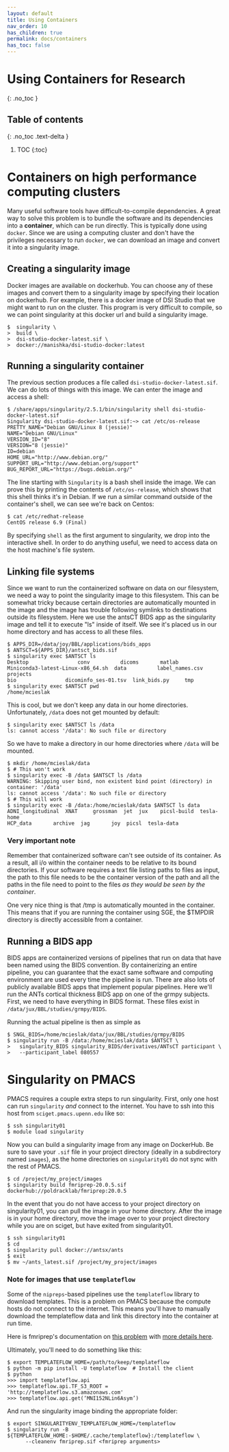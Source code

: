 ```yaml
---
layout: default
title: Using Containers
nav_order: 10
has_children: true
permalink: docs/containers
has_toc: false
---
```


# Using Containers for Research
{: .no_toc }

## Table of contents
{: .no_toc .text-delta }

1. TOC
{:toc}

# Containers on high performance computing clusters

Many useful software tools have difficult-to-compile dependencies. A great way to solve this problem is to bundle the software and its dependencies into a **container**, which can be run directly. This is typically done using ``docker``.  Since we are using a computing cluster and don't have the privileges necessary to run ``docker``, we can download an image and convert it into a singularity image.

## Creating a singularity image

Docker images are available on dockerhub. You can choose any of these images and convert them to a singularity image by specifying their location on dockerhub. For example, there is a docker image of DSI Studio that we might want to run on the cluster. This program is very difficult to compile, so we can point singularity at this docker url and build a singularity image.

```console
$  singularity \
>  build \
>  dsi-studio-docker-latest.sif \
>  docker://manishka/dsi-studio-docker:latest
```

## Running a singularity container

The previous section produces a file called ``dsi-studio-docker-latest.sif``. We can do lots of things with this image. We can enter the image and access a shell:

```console
$ /share/apps/singularity/2.5.1/bin/singularity shell dsi-studio-docker-latest.sif
Singularity dsi-studio-docker-latest.sif:~> cat /etc/os-release
PRETTY_NAME="Debian GNU/Linux 8 (jessie)"
NAME="Debian GNU/Linux"
VERSION_ID="8"
VERSION="8 (jessie)"
ID=debian
HOME_URL="http://www.debian.org/"
SUPPORT_URL="http://www.debian.org/support"
BUG_REPORT_URL="https://bugs.debian.org/"

```
The line starting with ``Singularity`` is a bash shell inside the image. We can prove this by printing the contents of ``/etc/os-release``, which shows that this shell thinks it's in Debian. If we run a similar command outside of the container's shell, we can see we're back on Centos:

```console
$ cat /etc/redhat-release
CentOS release 6.9 (Final)
```

By specifying ``shell`` as the first argument to singularity, we drop into the interactive shell. In order to do anything useful, we need to access data on the host machine's file system.

## Linking file systems

Since we want to run the containerized software on data on our filesystem, we need a way to point the singularity image to this filesystem. This can be somewhat tricky because certain directories are automatically mounted in the image and the image has trouble following symlinks to destinations outside its filesystem. Here we use the antsCT BIDS app as the singularity image and tell it to execute "ls" inside of itself. We see it's placed us in our home directory and has access to all these files.

```console
$ APPS_DIR=/data/joy/BBL/applications/bids_apps
$ ANTSCT=${APPS_DIR}/antsct_bids.sif
$ singularity exec $ANTSCT ls
Desktop				   conv			 dicoms		  matlab
Miniconda3-latest-Linux-x86_64.sh  data			 label_names.csv  projects
bio				   dicominfo_ses-01.tsv  link_bids.py	  tmp
$ singularity exec $ANTSCT pwd
/home/mcieslak
```

This is cool, but we don't keep any data in our home directories. Unfortunately, ``/data`` does not get mounted by default:

```console
$ singularity exec $ANTSCT ls /data
ls: cannot access '/data': No such file or directory
```
So we have to make a directory in our home directories where ``/data`` will be mounted.

```console
$ mkdir /home/mcieslak/data
$ # This won't work
$ singularity exec -B /data $ANTSCT ls /data
WARNING: Skipping user bind, non existent bind point (directory) in container: '/data'
ls: cannot access '/data': No such file or directory
$ # This will work
$ singularity exec -B /data:/home/mcieslak/data $ANTSCT ls data
ADNI_longitudinal  XNAT     grossman  jet  jux	  picsl-build  tesla-home
HCP_data	   archive  jag       joy  picsl  tesla-data
```

### Very important note

Remember that containerized software can't see outside of its container. As a result, all i/o within the container needs to be relative to its bound directories. If your software requires a text file listing paths to files as input, the path to this file needs to be the container version of the path and all the paths in the file need to point to the files *as they would be seen by the container*.

One very nice thing is that /tmp is automatically mounted in the container. This means that if you are running the container using SGE, the $TMPDIR directory is directly accessible from a container.

## Running a BIDS app

BIDS apps are containerized versions of pipelines that run on data that have been named using the BIDS convention. By containerizing an entire pipeline, you can guarantee that the exact same software and computing environment are used every time the pipeline is run. There are also lots of publicly available BIDS apps that implement popular pipelines. Here we'll run the ANTs cortical thickness BIDS app on one of the grmpy subjects. First, we need to have everything in BIDS format. These files exist in ``/data/jux/BBL/studies/grmpy/BIDS``.

Running the actual pipeline is then as simple as

```console
$ SNGL_BIDS=/home/mcieslak/data/jux/BBL/studies/grmpy/BIDS
$ singularity run -B /data:/home/mcieslak/data $ANTSCT \
>   singularity_BIDS singularity_BIDS/derivatives/ANTsCT participant \
>   --participant_label 080557
```


# Singularity on PMACS

PMACS requires a couple extra steps to run singularity. First, only one host
can run `singularity` *and* connect to the internet. You have to ssh into this
host from `sciget.pmacs.upenn.edu` like so:

```
$ ssh singularity01
$ module load singularity
```

Now you can build a singularity image from any image on DockerHub. Be sure
to save your `.sif` file in your project directory (ideally in a subdirectory named
`images`), as the home directories on `singularity01` do not sync with the rest of PMACS.

```console
$ cd /project/my_project/images
$ singularity build fmriprep-20.0.5.sif dockerhub://poldracklab/fmriprep:20.0.5
```

In the event that you do not have access to your project directory on singularity01,
you can pull the image in your home directory. After the image is in your home directory,
move the image over to your project directory while you are on sciget, but have
exited from singularity01.

```console
$ ssh singularity01
$ cd
$ singularity pull docker://antsx/ants
$ exit
$ mv ~/ants_latest.sif /project/my_project/images
```

### Note for images that use `templateflow`

Some of the `nipreps`-based pipelines use the `templateflow` library to
download templates. This is a problem on PMACS because the compute hosts
do not connect to the internet. This means you'll have to manually download
the templateflow data and link this directory into the container at run time.

Here is fmriprep's documentation on [this problem](https://fmriprep.org/en/stable/singularity.html#templateflow-and-singularity) with [more details here](https://neurostars.org/t/problems-using-pediatric-template-from-templateflow/4566/15).

Ultimately, you'll need to do something like this:

```console
$ export TEMPLATEFLOW_HOME=/path/to/keep/templateflow
$ python -m pip install -U templateflow  # Install the client
$ python
>>> import templateflow.api
>>> templateflow.api.TF_S3_ROOT = 'http://templateflow.s3.amazonaws.com'
>>> templateflow.api.get(‘MNI152NLin6Asym’)
```

And run the singularity image binding the appropriate folder:

```console
$ export SINGULARITYENV_TEMPLATEFLOW_HOME=/templateflow
$ singularity run -B ${TEMPLATEFLOW_HOME:-$HOME/.cache/templateflow}:/templateflow \
      --cleanenv fmriprep.sif <fmriprep arguments>
```
